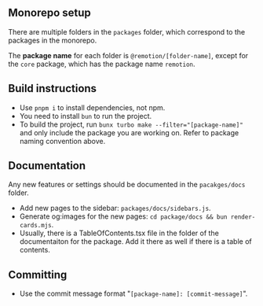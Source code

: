 ## Monorepo setup

There are multiple folders in the `packages` folder, which correspond to the packages in the monorepo.

The **package name** for each folder is `@remotion/[folder-name]`, except for the `core` package, which has the package name `remotion`.

## Build instructions

- Use `pnpm i` to install dependencies, not npm.
- You need to install `bun` to run the project.
- To build the project, run `bunx turbo make --filter="[package-name]"` and only include the package you are working on. Refer to package naming convention above.

## Documentation

Any new features or settings should be documented in the `pacakges/docs` folder.

- Add new pages to the sidebar: `packages/docs/sidebars.js`.
- Generate og:images for the new pages: `cd package/docs && bun render-cards.mjs`.
- Usually, there is a TableOfContents.tsx file in the folder of the documentaiton for the package. Add it there as well if there is a table of contents.

## Committing

- Use the commit message format "`[package-name]: [commit-message]`".
